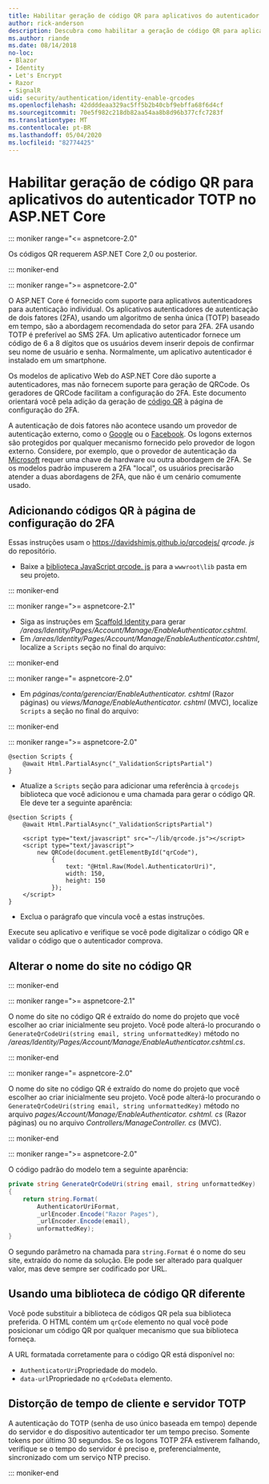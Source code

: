 ```yaml
---
title: Habilitar geração de código QR para aplicativos do autenticador TOTP no ASP.NET Core
author: rick-anderson
description: Descubra como habilitar a geração de código QR para aplicativos do autenticador TOTP que funcionam com ASP.NET Core autenticação de dois fatores.
ms.author: riande
ms.date: 08/14/2018
no-loc:
- Blazor
- Identity
- Let's Encrypt
- Razor
- SignalR
uid: security/authentication/identity-enable-qrcodes
ms.openlocfilehash: 42ddddeaa329ac5ff5b2b40cbf9ebffa68f6d4cf
ms.sourcegitcommit: 70e5f982c218db82aa54aa8b8d96b377cfc7283f
ms.translationtype: MT
ms.contentlocale: pt-BR
ms.lasthandoff: 05/04/2020
ms.locfileid: "82774425"
---
```

# <a name="enable-qr-code-generation-for-totp-authenticator-apps-in-aspnet-core"></a>Habilitar geração de código QR para aplicativos do autenticador TOTP no ASP.NET Core

::: moniker range="<= aspnetcore-2.0"

Os códigos QR requerem ASP.NET Core 2,0 ou posterior.

::: moniker-end

::: moniker range=">= aspnetcore-2.0"

O ASP.NET Core é fornecido com suporte para aplicativos autenticadores para autenticação individual. Os aplicativos autenticadores de autenticação de dois fatores (2FA), usando um algoritmo de senha única (TOTP) baseado em tempo, são a abordagem recomendada do setor para 2FA. 2FA usando TOTP é preferível ao SMS 2FA. Um aplicativo autenticador fornece um código de 6 a 8 dígitos que os usuários devem inserir depois de confirmar seu nome de usuário e senha. Normalmente, um aplicativo autenticador é instalado em um smartphone.

Os modelos de aplicativo Web do ASP.NET Core dão suporte a autenticadores, mas não fornecem suporte para geração de QRCode. Os geradores de QRCode facilitam a configuração do 2FA. Este documento orientará você pela adição da geração de [código QR](https://wikipedia.org/wiki/QR_code) à página de configuração do 2FA.

A autenticação de dois fatores não acontece usando um provedor de autenticação externo, como o [Google](xref:security/authentication/google-logins) ou o [Facebook](xref:security/authentication/facebook-logins). Os logons externos são protegidos por qualquer mecanismo fornecido pelo provedor de logon externo. Considere, por exemplo, que o provedor de autenticação da [Microsoft](xref:security/authentication/microsoft-logins) requer uma chave de hardware ou outra abordagem de 2FA. Se os modelos padrão impuserem a 2FA "local", os usuários precisarão atender a duas abordagens de 2FA, que não é um cenário comumente usado.

## <a name="adding-qr-codes-to-the-2fa-configuration-page"></a>Adicionando códigos QR à página de configuração do 2FA

Essas instruções usam o https://davidshimjs.github.io/qrcodejs/ *qrcode. js* do repositório.

* Baixe a [biblioteca JavaScript qrcode. js](https://davidshimjs.github.io/qrcodejs/) para a `wwwroot\lib` pasta em seu projeto.

::: moniker-end

::: moniker range=">= aspnetcore-2.1"

* Siga as instruções em [Scaffold Identity ](xref:security/authentication/scaffold-identity) para gerar */areas/Identity/Pages/Account/Manage/EnableAuthenticator.cshtml*.
* Em */areas/Identity/Pages/Account/Manage/EnableAuthenticator.cshtml*, localize a `Scripts` seção no final do arquivo:

::: moniker-end

::: moniker range="= aspnetcore-2.0"

* Em *páginas/conta/gerenciar/EnableAuthenticator. cshtml* (Razor páginas) ou *views/Manage/EnableAuthenticator. cshtml* (MVC), localize `Scripts` a seção no final do arquivo:

::: moniker-end

::: moniker range=">= aspnetcore-2.0"

```cshtml
@section Scripts {
    @await Html.PartialAsync("_ValidationScriptsPartial")
}
```

* Atualize a `Scripts` seção para adicionar uma referência à `qrcodejs` biblioteca que você adicionou e uma chamada para gerar o código QR. Ele deve ter a seguinte aparência:

```cshtml
@section Scripts {
    @await Html.PartialAsync("_ValidationScriptsPartial")

    <script type="text/javascript" src="~/lib/qrcode.js"></script>
    <script type="text/javascript">
        new QRCode(document.getElementById("qrCode"),
            {
                text: "@Html.Raw(Model.AuthenticatorUri)",
                width: 150,
                height: 150
            });
    </script>
}
```

* Exclua o parágrafo que vincula você a estas instruções.

Execute seu aplicativo e verifique se você pode digitalizar o código QR e validar o código que o autenticador comprova.

## <a name="change-the-site-name-in-the-qr-code"></a>Alterar o nome do site no código QR

::: moniker-end

::: moniker range=">= aspnetcore-2.1"

O nome do site no código QR é extraído do nome do projeto que você escolher ao criar inicialmente seu projeto. Você pode alterá-lo procurando o `GenerateQrCodeUri(string email, string unformattedKey)` método no */areas/Identity/Pages/Account/Manage/EnableAuthenticator.cshtml.cs*.

::: moniker-end

::: moniker range="= aspnetcore-2.0"

O nome do site no código QR é extraído do nome do projeto que você escolher ao criar inicialmente seu projeto. Você pode alterá-lo procurando o `GenerateQrCodeUri(string email, string unformattedKey)` método no arquivo *pages/Account/Manage/EnableAuthenticator. cshtml. cs* (Razor páginas) ou no arquivo *Controllers/ManageController. cs* (MVC).

::: moniker-end

::: moniker range=">= aspnetcore-2.0"

O código padrão do modelo tem a seguinte aparência:

```csharp
private string GenerateQrCodeUri(string email, string unformattedKey)
{
    return string.Format(
        AuthenticatorUriFormat,
        _urlEncoder.Encode("Razor Pages"),
        _urlEncoder.Encode(email),
        unformattedKey);
}
```

O segundo parâmetro na chamada para `string.Format` é o nome do seu site, extraído do nome da solução. Ele pode ser alterado para qualquer valor, mas deve sempre ser codificado por URL.

## <a name="using-a-different-qr-code-library"></a>Usando uma biblioteca de código QR diferente

Você pode substituir a biblioteca de códigos QR pela sua biblioteca preferida. O HTML contém um `qrCode` elemento no qual você pode posicionar um código QR por qualquer mecanismo que sua biblioteca forneça.

A URL formatada corretamente para o código QR está disponível no:

* `AuthenticatorUri`Propriedade do modelo.
* `data-url`Propriedade no `qrCodeData` elemento.

## <a name="totp-client-and-server-time-skew"></a>Distorção de tempo de cliente e servidor TOTP

A autenticação do TOTP (senha de uso único baseada em tempo) depende do servidor e do dispositivo autenticador ter um tempo preciso. Somente tokens por último 30 segundos. Se os logons TOTP 2FA estiverem falhando, verifique se o tempo do servidor é preciso e, preferencialmente, sincronizado com um serviço NTP preciso.

::: moniker-end
